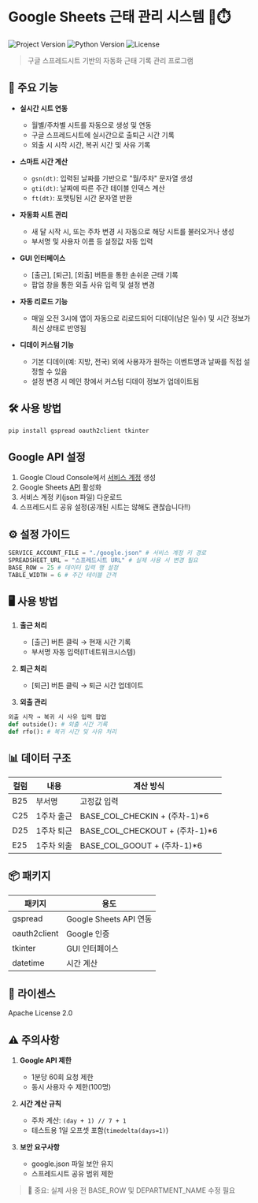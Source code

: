 # Google Sheets 근태 관리 시스템 📅⏱️

![Project Version](https://img.shields.io/badge/Version-1.0.8-blue)
![Python Version](https://img.shields.io/badge/Python-3.12%2B-blue?logo=python)
![License](https://img.shields.io/badge/License-Apache%202.0-green)

> 구글 스프레드시트 기반의 자동화 근태 기록 관리 프로그램

## 🌟 주요 기능

- **실시간 시트 연동**
  - 월별/주차별 시트를 자동으로 생성 및 연동
  - 구글 스프레드시트에 실시간으로 출퇴근 시간 기록
  - 외출 시 시작 시간, 복귀 시간 및 사유 기록

- **스마트 시간 계산**
  - `gsn(dt)`: 입력된 날짜를 기반으로 "월/주차" 문자열 생성  
  - `gti(dt)`: 날짜에 따른 주간 테이블 인덱스 계산  
  - `ft(dt)`: 포맷팅된 시간 문자열 반환

- **자동화 시트 관리**
  - 새 달 시작 시, 또는 주차 변경 시 자동으로 해당 시트를 불러오거나 생성
  - 부서명 및 사용자 이름 등 설정값 자동 입력

- **GUI 인터페이스**
  - [출근], [퇴근], [외출] 버튼을 통한 손쉬운 근태 기록
  - 팝업 창을 통한 외출 사유 입력 및 설정 변경

- **자동 리로드 기능**
  - 매일 오전 3시에 앱이 자동으로 리로드되어 디데이(남은 일수) 및 시간 정보가 최신 상태로 반영됨

- **디데이 커스텀 기능**
  - 기본 디데이(예: 지방, 전국) 외에 사용자가 원하는 이벤트명과 날짜를 직접 설정할 수 있음
  - 설정 변경 시 메인 창에서 커스텀 디데이 정보가 업데이트됨


## 🛠️ 사용 방법
```bash
pip install gspread oauth2client tkinter
```
## Google API 설정
1. Google Cloud Console에서 [서비스 계정](https://console.cloud.google.com/apis/credentials?inv=1&invt=Abs-SQ&project=flawless-star-346013) 생성
2. Google Sheets [API](https://console.cloud.google.com/marketplace/product/google/sheets.googleapis.com?q=search&referrer=search&inv=1&invt=Abs-SQ&project=flawless-star-346013) 활성화
3. 서비스 계정 키(json 파일) 다운로드
4. 스프레드시트 공유 설정(공개된 시트는 않해도 괜찮습니다!!)

## ⚙️ 설정 가이드
```Python
SERVICE_ACCOUNT_FILE = "./google.json" # 서비스 계정 키 경로
SPREADSHEET_URL = "스프레드시트 URL" # 실제 사용 시 변경 필요
BASE_ROW = 25 # 데이터 입력 행 설정
TABLE_WIDTH = 6 # 주간 테이블 간격
```

## 🖥️ 사용 방법
1. **출근 처리**
   - [출근] 버튼 클릭 → 현재 시간 기록
   - 부서명 자동 입력(IT네트워크시스템)

2. **퇴근 처리**
   - [퇴근] 버튼 클릭 → 퇴근 시간 업데이트

3. **외출 관리**
```Python
외출 시작 → 복귀 시 사유 입력 팝업
def outside(): # 외출 시간 기록
def rfo(): # 복귀 시간 및 사유 처리
```

## 📊 데이터 구조
| 컬럼       | 내용                | 계산 방식                |
|------------|---------------------|-------------------------|
| B25        | 부서명              | 고정값 입력             |
| C25        | 1주차 출근         | BASE_COL_CHECKIN + (주차-1)*6 |
| D25        | 1주차 퇴근         | BASE_COL_CHECKOUT + (주차-1)*6 |
| E25        | 1주차 외출         | BASE_COL_GOOUT + (주차-1)*6 |

## 📦 패키지
| 패키지         | 용도                   |
|----------------|------------------------|
| gspread        | Google Sheets API 연동 |
| oauth2client   | Google 인증           |
| tkinter        | GUI 인터페이스         |
| datetime       | 시간 계산              |

## 📜 라이센스
Apache License 2.0  

## ⚠️ 주의사항
1. **Google API 제한**
   - 1분당 60회 요청 제한
   - 동시 사용자 수 제한(100명)

2. **시간 계산 규칙**
   - 주차 계산: `(day + 1) // 7 + 1`
   - 테스트용 1일 오프셋 포함(`timedelta(days=1)`)

3. **보안 요구사항**
   - google.json 파일 보안 유지
   - 스프레드시트 공유 범위 제한

> 🚨 중요: 실제 사용 전 BASE_ROW 및 DEPARTMENT_NAME 수정 필요

